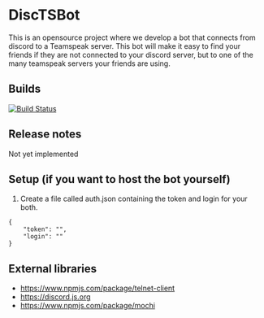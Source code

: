 # DiscTSBot
This is an opensource project where we develop a bot that connects from discord to a Teamspeak server.
This bot will make it easy to find your friends if they are not connected to your discord server, 
but to one of the many teamspeak servers your friends are using.

## Builds
[![Build Status](https://travis-ci.com/Ghosi-dev-team/DiscTSBot.svg?branch=master)](https://travis-ci.com/Ghosi-dev-team/DiscTSBot)

## Release notes
Not yet implemented

## Setup (if you want to host the bot yourself)
1. Create a file called auth.json containing the token and login for your both.
```
{
    "token": "",
    "login": ""
}
```

## External libraries
- https://www.npmjs.com/package/telnet-client
- https://discord.js.org
- https://www.npmjs.com/package/mochi
